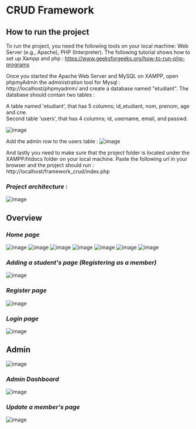 # CRUD Framework

## How to run the project

To run the project, you need the following tools on your local machine: Web Server (e.g., Apache), PHP (Interpreter).
The following tutorial shows how to set up Xampp and php : https://www.geeksforgeeks.org/how-to-run-php-programs

Once you started the Apache Web Server and MySQL on XAMPP, open phpmyAdmin the administration tool for Mysql : http://localhost/phpmyadmin/ and create a database named "etudiant".
The database  should contain two tables :  

  A table named 'etudiant', that has 5 columns; id_etudiant, nom, prenom, age and cne.  
  Second table 'users', that has 4 columns; id, username, email, and passwd.

![image](readmeimg/database.png)

  Add the admin row to the users table :
  ![image](readmeimg/admin.png)
  
  And lastly you need to make sure that the project folder is located under the XAMPP/htdocs folder on your local machine.
  Paste the following url in your browser and the project should run : http://localhost/framework_crud/index.php
  
  ### *Project architecture* :
  ![image](readmeimg/architecture.png)

## Overview
### *Home page*
![image](readmeimg/home1.PNG)
![image](readmeimg/home2.PNG)
![image](readmeimg/home3.PNG)
![image](readmeimg/home4.PNG)
![image](readmeimg/home5.PNG)
![image](readmeimg/home6.PNG)
![image](readmeimg/home7.PNG)

### *Adding a student's page (Registering as a member)*
![image](readmeimg/addetudiant.PNG)

### *Register page*
![image](readmeimg/register.PNG)

### *Login page*
![image](readmeimg/login.PNG)

## Admin
![image](readmeimg/loginadmin.PNG)

### *Admin Dashboard*
![image](readmeimg/dashboard.PNG)

### *Update a member's page*
![image](readmeimg/update.PNG)
